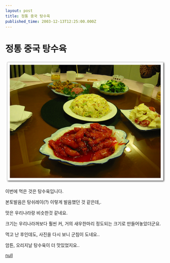 ```yaml
---
layout: post
title: 정통 중국 탕수육
published_time: 2003-12-13T12:25:00.000Z
---
```


# 정통 중국 탕수육


![](../pds/200902/04/80/a0109780_4989794e13b0e.jpg)

이번에 먹은 것은 탕수육입니다.

본토발음은 탕쉬레이(?) 이렇게 발음했던 것 같은데,.

맛은 우리나라랑 비슷한것 같네요.

크기는 우리나라꺼보다 훨씬 커, 거의 새우한마리 정도되는 크기로 만들어놓았더군요.

먹고 난 후인데도, 사진을 다시 보니 군침이 도네요..

암튼, 오리지날 탕수육이 더 맛있었지요..

[null](../6166957.html#6166957_1)

